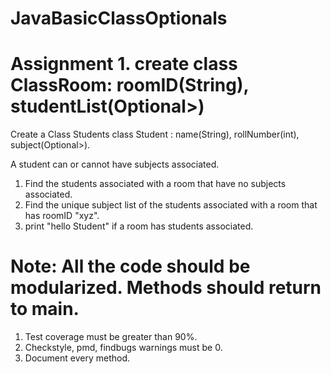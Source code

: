 # JavaBasicClassOptionals
# Assignment 1. create class ClassRoom: roomID(String), studentList(Optional>)
Create a Class Students
class Student : name(String), rollNumber(int), subject(Optional>).

A student can or cannot have subjects associated.
1. Find the students associated with a room that have no subjects associated.
2. Find the unique subject list of the students associated with a room that has roomID "xyz".
3. print "hello Student" if a room has students associated.

# Note: All the code should be modularized. Methods should return to main.
1. Test coverage must be greater than 90%.
2. Checkstyle, pmd, findbugs warnings must be 0.
3. Document every method.
